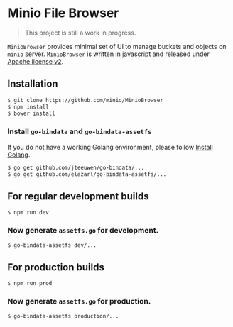 # Minio File Browser
<blockquote>
This project is still a work in progress.
</blockquote>

``MinioBrowser`` provides minimal set of UI to manage buckets and objects on ``minio`` server. ``MinioBrowser`` is written in javascript and released under [Apache license v2](./LICENSE).

## Installation

```sh
$ git clone https://github.com/minio/MinioBrowser
$ npm install
$ bower install
```

### Install `go-bindata` and `go-bindata-assetfs`

If you do not have a working Golang environment, please follow [Install Golang](./INSTALLGO.md).

```sh
$ go get github.com/jteeuwen/go-bindata/...
$ go get github.com/elazarl/go-bindata-assetfs/...
```

## For regular development builds

```
$ npm run dev
```

### Now generate `assetfs.go` for development.

```sh
$ go-bindata-assetfs dev/...
```

## For production builds

```
$ npm run prod
```

### Now generate `assetfs.go` for production.

```sh
$ go-bindata-assetfs production/...
```

